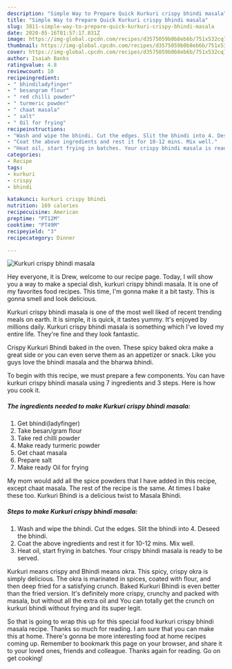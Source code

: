 ```yaml
---
description: "Simple Way to Prepare Quick Kurkuri crispy bhindi masala"
title: "Simple Way to Prepare Quick Kurkuri crispy bhindi masala"
slug: 3811-simple-way-to-prepare-quick-kurkuri-crispy-bhindi-masala
date: 2020-05-16T01:57:17.831Z
image: https://img-global.cpcdn.com/recipes/d3575059b0b8eb6b/751x532cq70/kurkuri-crispy-bhindi-masala-recipe-main-photo.jpg
thumbnail: https://img-global.cpcdn.com/recipes/d3575059b0b8eb6b/751x532cq70/kurkuri-crispy-bhindi-masala-recipe-main-photo.jpg
cover: https://img-global.cpcdn.com/recipes/d3575059b0b8eb6b/751x532cq70/kurkuri-crispy-bhindi-masala-recipe-main-photo.jpg
author: Isaiah Banks
ratingvalue: 4.8
reviewcount: 10
recipeingredient:
- " bhindiladyfinger"
- " besangram flour"
- " red chilli powder"
- " turmeric powder"
- " chaat masala"
- " salt"
- " Oil for frying"
recipeinstructions:
- "Wash and wipe the bhindi. Cut the edges. Slit the bhindi into 4. Deseed the bhindi."
- "Coat the above ingredients and rest it for 10-12 mins. Mix well."
- "Heat oil, start frying in batches. Your crispy bhindi masala is ready to be served."
categories:
- Recipe
tags:
- kurkuri
- crispy
- bhindi

katakunci: kurkuri crispy bhindi 
nutrition: 169 calories
recipecuisine: American
preptime: "PT12M"
cooktime: "PT49M"
recipeyield: "3"
recipecategory: Dinner

---
```



![Kurkuri crispy bhindi masala](https://img-global.cpcdn.com/recipes/d3575059b0b8eb6b/751x532cq70/kurkuri-crispy-bhindi-masala-recipe-main-photo.jpg)

Hey everyone, it is Drew, welcome to our recipe page. Today, I will show you a way to make a special dish, kurkuri crispy bhindi masala. It is one of my favorites food recipes. This time, I'm gonna make it a bit tasty. This is gonna smell and look delicious.

Kurkuri crispy bhindi masala is one of the most well liked of recent trending meals on earth. It is simple, it is quick, it tastes yummy. It's enjoyed by millions daily. Kurkuri crispy bhindi masala is something which I've loved my entire life. They're fine and they look fantastic.

Crispy Kurkuri Bhindi baked in the oven. These spicy baked okra make a great side or you can even serve them as an appetizer or snack. Like you guys love the bhindi masala and the bharwa bhindi.


To begin with this recipe, we must prepare a few components. You can have kurkuri crispy bhindi masala using 7 ingredients and 3 steps. Here is how you cook it.

<!--inarticleads1-->

##### The ingredients needed to make Kurkuri crispy bhindi masala:

1. Get  bhindi(ladyfinger)
1. Take  besan/gram flour
1. Take  red chilli powder
1. Make ready  turmeric powder
1. Get  chaat masala
1. Prepare  salt
1. Make ready  Oil for frying


My mom would add all the spice powders that I have added in this recipe, except chaat masala. The rest of the recipe is the same. At times I bake these too. Kurkuri Bhindi is a delicious twist to Masala Bhindi. 

<!--inarticleads2-->

##### Steps to make Kurkuri crispy bhindi masala:

1. Wash and wipe the bhindi. Cut the edges. Slit the bhindi into 4. Deseed the bhindi.
1. Coat the above ingredients and rest it for 10-12 mins. Mix well.
1. Heat oil, start frying in batches. Your crispy bhindi masala is ready to be served.


Kurkuri means crispy and Bhindi means okra. This spicy, crispy okra is simply delicious. The okra is marinated in spices, coated with flour, and then deep fried for a satisfying crunch. Baked Kurkuri Bhindi is even better than the fried version. It&#39;s definitely more crispy, crunchy and packed with masala, but without all the extra oil and You can totally get the crunch on kurkuri bhindi without frying and its super legit. 

So that is going to wrap this up for this special food kurkuri crispy bhindi masala recipe. Thanks so much for reading. I am sure that you can make this at home. There's gonna be more interesting food at home recipes coming up. Remember to bookmark this page on your browser, and share it to your loved ones, friends and colleague. Thanks again for reading. Go on get cooking!
